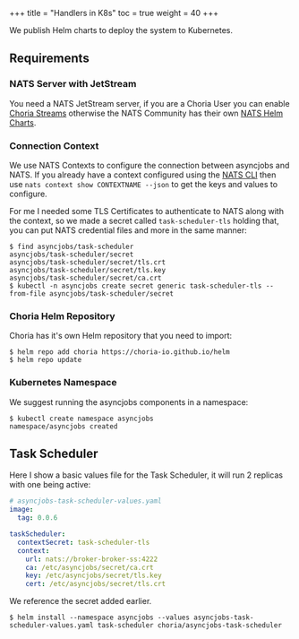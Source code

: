 +++
title = "Handlers in K8s"
toc = true
weight = 40
+++

We publish Helm charts to deploy the system to Kubernetes.

## Requirements

### NATS Server with JetStream

You need a NATS JetStream server, if you are a Choria User you can enable [Choria Streams](https://choria.io/docs/streams/) otherwise the NATS Community has their own [NATS Helm Charts](https://choria.io/docs/streams/).

### Connection Context

We use NATS Contexts to configure the connection between asyncjobs and NATS. If you already have a context configured using the [NATS CLI](https://github.com/nats-io/natscli) then use `nats context show CONTEXTNAME --json` to get the keys and values to configure.

For me I needed some TLS Certificates to authenticate to NATS along with the context, so we made a secret called `task-scheduler-tls` holding that, you can put NATS credential files and more in the same manner:

```
$ find asyncjobs/task-scheduler
asyncjobs/task-scheduler/secret
asyncjobs/task-scheduler/secret/tls.crt
asyncjobs/task-scheduler/secret/tls.key
asyncjobs/task-scheduler/secret/ca.crt
$ kubectl -n asyncjobs create secret generic task-scheduler-tls --from-file asyncjobs/task-scheduler/secret
```

### Choria Helm Repository

Choria has it's own Helm repository that you need to import:

```
$ helm repo add choria https://choria-io.github.io/helm
$ helm repo update
```

### Kubernetes Namespace

We suggest running the asyncjobs components in a namespace:

```
$ kubectl create namespace asyncjobs
namespace/asyncjobs created
```

## Task Scheduler

Here I show a basic values file for the Task Scheduler, it will run 2 replicas with one being active:

```yaml
# asyncjobs-task-scheduler-values.yaml
image:
  tag: 0.0.6

taskScheduler:
  contextSecret: task-scheduler-tls
  context:
    url: nats://broker-broker-ss:4222
    ca: /etc/asyncjobs/secret/ca.crt
    key: /etc/asyncjobs/secret/tls.key
    cert: /etc/asyncjobs/secret/tls.crt
```

We reference the secret added earlier.

```
$ helm install --namespace asyncjobs --values asyncjobs-task-scheduler-values.yaml task-scheduler choria/asyncjobs-task-scheduler
```
